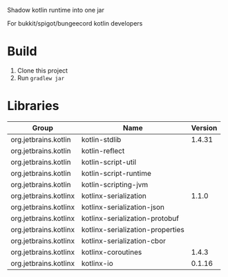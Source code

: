 Shadow kotlin runtime into one jar

For bukkit/spigot/bungeecord kotlin developers

# Build

1. Clone this project
2. Run `gradlew jar`

# Libraries

| Group                     | Name                               | Version  |
| ------                    | --------                           | ------   |
| org.jetbrains.kotlin      | kotlin-stdlib                      | 1.4.31   |
| org.jetbrains.kotlin      | kotlin-reflect                     |          |
| org.jetbrains.kotlin      | kotlin-script-util                 |          |
| org.jetbrains.kotlin      | kotlin-script-runtime              |          |
| org.jetbrains.kotlin      | kotlin-scripting-jvm               |          |
| org.jetbrains.kotlinx     | kotlinx-serialization              |  1.1.0   |
| org.jetbrains.kotlinx     | kotlinx-serialization-json         |          |
| org.jetbrains.kotlinx     | kotlinx-serialization-protobuf     |          |
| org.jetbrains.kotlinx     | kotlinx-serialization-properties   |          |
| org.jetbrains.kotlinx     | kotlinx-serialization-cbor         |          |
| org.jetbrains.kotlinx     | kotlinx-coroutines                 |  1.4.3   |
| org.jetbrains.kotlinx     | kotlinx-io                         |  0.1.16  |

